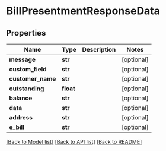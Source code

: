 # BillPresentmentResponseData

## Properties
Name | Type | Description | Notes
------------ | ------------- | ------------- | -------------
**message** | **str** |  | [optional] 
**custom_field** | **str** |  | [optional] 
**customer_name** | **str** |  | [optional] 
**outstanding** | **float** |  | [optional] 
**balance** | **str** |  | [optional] 
**data** | **str** |  | [optional] 
**address** | **str** |  | [optional] 
**e_bill** | **str** |  | [optional] 

[[Back to Model list]](../README.md#documentation-for-models) [[Back to API list]](../README.md#documentation-for-api-endpoints) [[Back to README]](../README.md)


